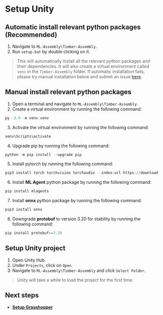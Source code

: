 # Setup Unity
## Automatic install relevant python packages (Recommended)
1. Navigate to `ML-Assembly\Timber-Assembly`.
2. Run `setup.bat` by double clicking on it.
> This will automatically install all the relevant python packages and their dependencies. It will also create a virtual environment called `venv` in the `Timber-Assembly` folder.
> If automatic installation fails, please try manual installation below and submit an issue [here](https://github.com/sean1832/ML-Assembly/issues).

## Manual install relevant python packages
1. Open a terminal and navigate to `ML-Assembly\Timber-Assembly`.
2. Create a virtual environment by running the following command:
```powershell
py -3.9 -m venv venv
```
3. Activate the virtual environment by running the following command:
```powershell
venv\Scripts\activate
```
4. Upgrade pip by running the following command:
```powershell
python -m pip install --upgrade pip
```
5. Install pytorch by running the following command:
```powershell
pip3 install torch torchvision torchaudio --index-url https://download.pytorch.org/whl/cu117
```

6. Install **ML Agent** python package by running the following command:
```powershell
pip install mlagents
```
7. Install **onnx** python package by running the following command:
```powershell
pip3 install onnx
```
8. Downgrade **protobuf** to version 3.20 for stability by running the following command:
```powershell
pip install protobuf==3.20
```


## Setup Unity project
1. Open Unity Hub.
2. Under `Projects`, click on `Open`.
3. Navigate to `ML-Assembly\Timber-Assembly` and click `Select Folder`.
> Unity will take a while to load the project for the first time.

## Next steps
- [**Setup Grasshopper**](setup_grasshopper.md)